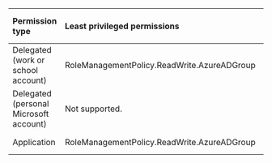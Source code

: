 |Permission type|Least privileged permissions|Higher privileged permissions|
|:---|:---|:---|
|Delegated (work or school account)|RoleManagementPolicy.ReadWrite.AzureADGroup|Not available.|
|Delegated (personal Microsoft account)|Not supported.|Not supported.|
|Application|RoleManagementPolicy.ReadWrite.AzureADGroup|Not available.|